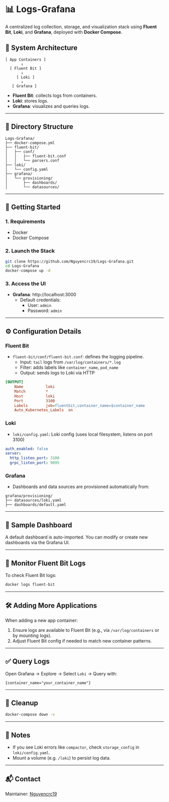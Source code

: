 # 📊 Logs-Grafana

A centralized log collection, storage, and visualization stack using **Fluent Bit**, **Loki**, and **Grafana**, deployed with **Docker Compose**.

## 🧱 System Architecture

```
[ App Containers ]
       ↓
  [ Fluent Bit ]
       ↓
     [ Loki ]
       ↓
   [ Grafana ]
```

- **Fluent Bit**: collects logs from containers.
- **Loki**: stores logs.
- **Grafana**: visualizes and queries logs.

---

## 📁 Directory Structure

```
Logs-Grafana/
├── docker-compose.yml
├── fluent-bit/
│   ├── conf/
│   │   ├── fluent-bit.conf
│   │   └── parsers.conf
├── loki/
│   └── config.yaml
├── grafana/
│   └── provisioning/
│       ├── dashboards/
│       └── datasources/
```

---

## 🚀 Getting Started

### 1. Requirements

- Docker
- Docker Compose

### 2. Launch the Stack

```bash
git clone https://github.com/Nguyencrc19/Logs-Grafana.git
cd Logs-Grafana
docker-compose up -d
```

### 3. Access the UI

- **Grafana**: http://localhost:3000  
  - Default credentials:
    - User: `admin`
    - Password: `admin`

---

## ⚙️ Configuration Details

### Fluent Bit

- `fluent-bit/conf/fluent-bit.conf`: defines the logging pipeline.
  - Input: `tail` logs from `/var/log/containers/*.log`
  - Filter: adds labels like `container_name`, `pod_name`
  - Output: sends logs to Loki via HTTP

```ini
[OUTPUT]
    Name          loki
    Match         *
    Host          loki
    Port          3100
    Labels        job=fluentbit,container_name=$container_name
    Auto_Kubernetes_Labels  on
```

### Loki

- `loki/config.yaml`: Loki config (uses local filesystem, listens on port 3100)

```yaml
auth_enabled: false
server:
  http_listen_port: 3100
  grpc_listen_port: 9095
```

### Grafana

- Dashboards and data sources are provisioned automatically from:

```
grafana/provisioning/
├── datasources/loki.yaml
├── dashboards/default.yaml
```

---

## 📒 Sample Dashboard

A default dashboard is auto-imported. You can modify or create new dashboards via the Grafana UI.

---

## 🐳 Monitor Fluent Bit Logs

To check Fluent Bit logs:

```bash
docker logs fluent-bit
```

---

## 🛠️ Adding More Applications

When adding a new app container:

1. Ensure logs are available to Fluent Bit (e.g., via `/var/log/containers` or by mounting logs).
2. Adjust Fluent Bit config if needed to match new container patterns.

---

## ✅ Query Logs

Open Grafana → Explore → Select `Loki` → Query with:

```logql
{container_name="your_container_name"}
```

---

## 🧹 Cleanup

```bash
docker-compose down -v
```

---

## 📌 Notes

- If you see Loki errors like `compactor`, check `storage_config` in `loki/config.yaml`.
- Mount a volume (e.g. `/loki`) to persist log data.

---

## 📬 Contact

Maintainer: [Nguyencrc19](https://github.com/Nguyencrc19)